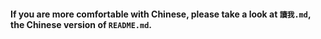 #### If you are more comfortable with Chinese, please take a look at `讀我.md`, the Chinese version of `README.md`.
